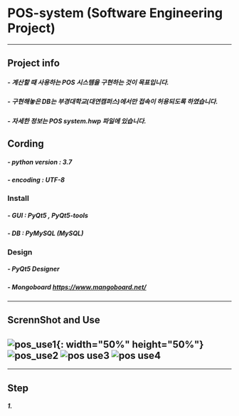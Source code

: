 # POS-system (Software Engineering Project)
----------
## Project info
##### - 계산할 때 사용하는 POS 시스템을 구현하는 것이 목표입니다.
##### - 구현해놓은 DB는 부경대학교(대연캠퍼스)에서만 접속이 허용되도록 하였습니다.
##### - 자세한 정보는 POS system.hwp 파일에 있습니다.
## Cording
##### - python version : 3.7
##### - encoding : UTF-8
### Install
##### - GUI : PyQt5 , PyQt5-tools
##### - DB : PyMySQL (MySQL)
### Design
##### - PyQt5 Designer
##### - Mongoboard <https://www.mangoboard.net/>
----------
## ScrennShot and Use
![pos_use1](https://user-images.githubusercontent.com/48282708/71791030-c6ee4680-3076-11ea-9e82-01feefa337e2.png){: width="50%" height="50%"}
![pos_use2](https://user-images.githubusercontent.com/48282708/71791032-c81f7380-3076-11ea-90ad-c7bb47c3ffc4.png)
![pos use3](https://user-images.githubusercontent.com/48282708/71791035-c950a080-3076-11ea-8509-c4c81309bd2c.png)
![pos use4](https://user-images.githubusercontent.com/48282708/71791036-ca81cd80-3076-11ea-983c-3ef5bb1f631a.png)
----------

----------
## Step
##### 1. 
